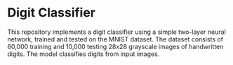 # Digit Classifier

This repository implements a digit classifier using a simple two-layer neural network, trained and tested on the MNIST dataset. The dataset consists of 60,000 training and 10,000 testing 28x28 grayscale images of handwritten digits. The model classifies digits from input images.
